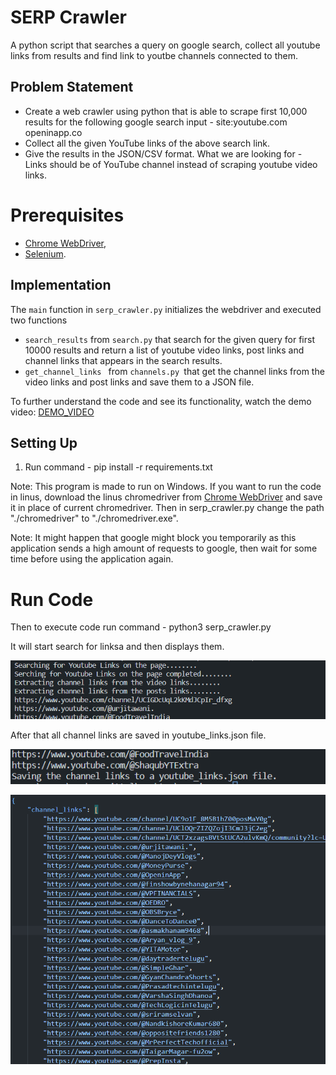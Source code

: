 # SERP Crawler

A python script that searches a query on google search, collect all youtube links from results and find link to youtbe channels connected to them.

## Problem Statement

- Create a web crawler using python that is able to scrape first 10,000 results for the following
  google search input - site:youtube.com openinapp.co
- Collect all the given YouTube links of the above search link.
- Give the results in the JSON/CSV format.
  What we are looking for - Links should be of YouTube channel instead of scraping youtube video links.

# Prerequisites

- [Chrome WebDriver](https://chromedriver.chromium.org/downloads),
- [Selenium](https://pypi.org/project/selenium/).

## Implementation

The `main` function in `serp_crawler.py` initializes the webdriver and executed two functions

- `search_results` from `search.py` that search for the given query for first 10000 results and return a list of youtube video links, post links and channel links that appears in the search results.
- `get_channel_links ` from `channels.py `that get the channel links from the video links and post links and save them to a JSON file.

To further understand the code and see its functionality, watch the demo video: [DEMO_VIDEO](https://drive.google.com/file/d/1_OcOtcXggo4ivctVbLDcOXAcRPfS9zcE/view?usp=sharing)

## Setting Up

1. Run command - pip install -r requirements.txt

Note: This program is made to run on Windows. If you want to run the code in linus, download the linus chromedriver from [Chrome WebDriver](https://chromedriver.chromium.org/downloads) and save it in place of current chromedriver. Then in serp_crawler.py change the path "./chromedriver" to "./chromedriver.exe".

Note: It might happen that google might block you temporarily as this application sends a high amount of requests to google, then wait for some time before using the application again.

# Run Code

Then to execute code run command - python3 serp_crawler.py

It will start search for linksa and then displays them.

![1688241541397](image/README/1688241541397.png)

After that all channel links are saved in youtube_links.json file.

![1688241554731](image/README/1688241554731.png)

![1688241636062](image/README/1688241636062.png)

